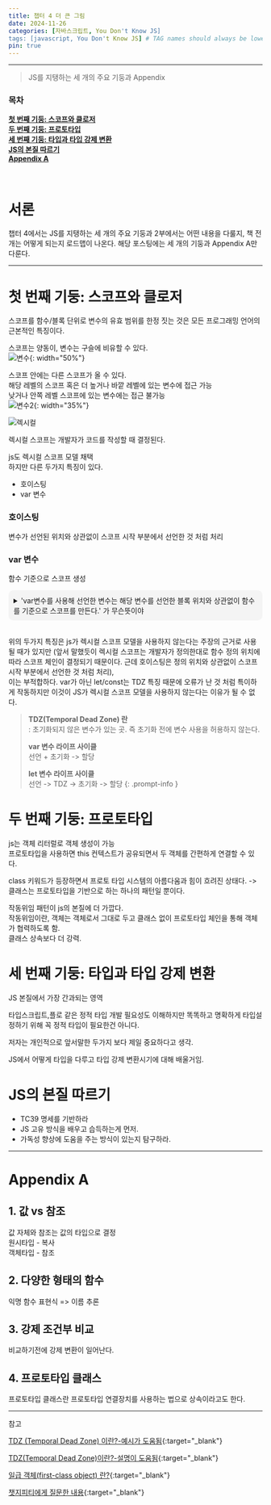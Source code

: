 ```yaml
---
title: 챕터 4 더 큰 그림
date: 2024-11-26
categories: [자바스크립트, You Don't Know JS]
tags: [javascript, You Don't Know JS] # TAG names should always be lowercase
pin: true
---
```


***
> JS를 지탱하는 세 개의 주요 기둥과 Appendix


### **목차**
[**첫 번째 기둥: 스코프와 클로저**](#첫-번째-기둥:-스코프와-클로저)  
[**두 번째 기둥: 프로토타입**](#두-번째-기둥:-프로토타입)  
[**세 번째 기둥: 타입과 타입 강제 변환**](#세-번째-기둥:-타입과-타입-강제-변환)  
[**JS의 본질 따르기**](#JS의-본질-따르기)  
[**Appendix A**](#Appendix-A)  

<br>

# 서론
챕터 4에서는 JS를 지탱하는 세 개의 주요 기둥과 2부에서는 어떤 내용을 다룰지, 책 전개는 어떻게 되는지 로드맵이 나온다. 해당 포스팅에는 세 개의 기둥과 Appendix A만 다룬다.

---

# 첫 번째 기둥: 스코프와 클로저

스코프를 함수/블록 단위로 변수의 유효 범위를 한정 짓는 것은 모든 프로그래밍 언어의 근본적인 특징이다.  


스코프는 양동이, 변수는 구슬에 비유할 수 있다.  
![변수](https://github.com/user-attachments/assets/8d7d5ef0-4c60-40b4-bb9a-5d74d063016c){: width="50%"}

스코프 안에는 다른 스코프가 올 수 있다.  
해당 레벨의 스코프 혹은 더 높거나 바깥 레벨에 있는 변수에 접근 가능  
낮거나 안쪽 레벨 스코프에 있는 변수에는 접근 불가능  
![변수2](https://github.com/user-attachments/assets/ac6859a6-536c-4cb2-a713-7dcdee9b8b4b){: width="35%"}

![렉시컬](https://github.com/user-attachments/assets/be102bfc-81d6-4df4-a405-120736ebc66f)

렉시컬 스코프는 개발자가 코드를 작성할 때 결정된다.   

js도 렉시컬 스코프 모델 채택  
하지만 다른 두가지 특징이 있다.  
* 호이스팅
* var 변수

### 호이스팅
변수가 선언된 위치와 상관없이 스코프 시작 부분에서 선언한 것 처럼 처리

### var 변수
함수 기준으로 스코프 생성  

<details>
  <summary style="padding: 10px; background-color: #f4f4f4; border-radius: 10px;">'var변수를 사용해 선언한 변수는 해당 변수를 선언한 블록 위치와 상관없이 함수를 기준으로 스코프를 만든다.' 가 무슨뜻이야</summary>

<div style="padding: 10px; border: 1px solid #ddd;">
  var로 선언한 변수는 <b>함수 스코프(function scope)</b>를 따르고, <b>블록 스코프(block scope)</b>를 따르지 않는다는 의미입니다. 이를 조금 더 자세히 설명하면 다음과 같습니다:    
  <br>
  <h2>1. 함수 스코프와 블록 스코프의 차이</h2>
  <li>
  <b>함수 스코프:</b> 변수가 선언된 위치가 함수 내부라면, 함수 전체에서 해당 변수를 사용할 수 있습니다.
  </li>
  <li>
  <b>블록 스코프:</b> 변수가 선언된 위치가 특정 블록({}) 안이라면, 해당 블록 내부에서만 변수를 사용할 수 있습니다.
  </li>

    <h2> 2. var는 함수 스코프를 따른다</h2>
    var로 선언된 변수는, 선언된 위치와 상관없이 함수 내부라면 어디에서든 접근 가능합니다.
    반면 let과 const로 선언된 변수는 블록 스코프를 따라 블록 내부에서만 유효합니다.  

<br>
  예제:  
<br>

<pre style="background-color: #f4f4f4;
            border: 1px solid #ddd;
            padding: 10px;
            overflow-x: auto;
            font-family: 'Courier New', Courier, monospace;
            line-height: 1.5;">
  <code>
  function example() {
      if (true) {
          var x = 10; // var로 선언
          let y = 20; // let으로 선언
      }
      console.log(x); // 10 (함수 스코프이므로 접근 가능)
      console.log(y); // Error (y는 블록 스코프이므로 블록 밖에서 접근 불가)
  }
  example();
  </code>
</pre>

  <h2> 3. var의 호이스팅과 함수 스코프</h2>
  var는 호이스팅(hoisting)이라는 동작으로 인해 선언문이 변수 선언부만 함수의 최상단으로 끌어올려진 것처럼 동작합니다. 하지만 값은 할당된 위치에 따라 결정됩니다.  

  예제:  

  ```javascript
  function example() {
      console.log(x); // undefined (변수 선언은 호이스팅되지만 값 할당은 이후에 일어남)
      var x = 10;
      console.log(x); // 10
  }
  example();
  ```

  위의 코드에서 console.log(x)가 함수 초반에 실행되었음에도 오류가 나지 않는 이유는 호이스팅 때문입니다. var x; 선언이 함수 맨 위로 끌어올려진 것처럼 동작하기 때문입니다.  

  <h2> 4. 정리</h2>
  var는 함수 스코프를 가지며, 블록(if, for 등)을 무시하고 함수 전체에서 유효합니다.
  let과 const는 블록 스코프를 가지며, 선언된 블록을 벗어나면 사용할 수 없습니다.
  var는 호이스팅으로 인해 선언이 함수의 최상단으로 끌어올려지는 것처럼 동작합니다.
</div>

</details>

<br>

위의 두가지 특징은 js가 렉시컬 스코프 모델을 사용하지 않는다는 주장의 근거로 사용될 때가 있지만 (앞서 말했듯이 렉시컬 스코프는 개발자가 정의한대로 함수 정의 위치에 따라 스코프 체인이 결정되기 때문이다. 근데 호이스팅은 정의 위치와 상관없이 스코프 시작 부분에서 선언한 것 처럼 처리),  
이는 부적합하다. var가 아닌 let/const는 TDZ 특징 때문에 오류가 난 것 처럼 특이하게 작동하지만 이것이 JS가 렉시컬 스코프 모델을 사용하지 않는다는 이유가 될 수 없다.  

> **TDZ(Temporal Dead Zone) 란**  
> : 초기화되지 않은 변수가 있는 곳. 즉 초기화 전에 변수 사용을 허용하지 않는다.    
>
> **var 변수 라이프 사이클**  
>    선언 + 초기화 -> 할당  
>   
> **let 변수 라이프 사이클**  
>    선언 -> TDZ -> 초기화 -> 할당
{: .prompt-info }




# 두 번째 기둥: 프로토타입
js는 객체 리터럴로 객체 생성이 가능  
프로토타입을 사용하면 this 컨텍스트가 공유되면서 두 객체를 간편하게 연결할 수 있다.  

class 키워드가 등장하면서 프로토 타입 시스템의 아름다움과 힘이 흐려진 상태다.   -> 클래스는 프로토타입을 기반으로 하는 하나의 패턴일 뿐이다.  

작동위임 패턴이 js의 본질에 더 가깝다.  
작동위임이란, 객체는 객체로서 그대로 두고 클래스 없이 프로토타입 체인을 통해 객체가 협력하도록 함.  
클래스 상속보다 더 강력.


# 세 번째 기둥: 타입과 타입 강제 변환
JS 본질에서 가장 간과되는 영역  

타입스크립트,플로 같은 정적 타입 개발 필요성도 이해하지만 똑똑하고 명확하게 타입설정하기 위해 꼭 정적 타입이 필요한건 아니다.  

저자는 개인적으로 앞서말한 두가지 보다 제일 중요하다고 생각.  

JS에서 어떻게 타입을 다루고 타입 강제 변환시기에 대해 배울거임.  


# JS의 본질 따르기
* TC39 명세를 기반하라  
* JS 고유 방식을 배우고 습득하는게 먼저.  
* 가독성 향상에 도움을 주는 방식이 있는지 탐구하라.





---

# Appendix A

## 1. 값 vs 참조
값 자체와 참조는 값의 타입으로 결정  
원시타입 - 복사  
객체타입 - 참조  

## 2. 다양한 형태의 함수
익명 함수 표현식 => 이름 추론  

## 3. 강제 조건부 비교
비교하기전에 강제 변환이 일어난다.  

## 4. 프로토타입 클래스
프로토타입 클래스란 프로토타입 연결장치를 사용하는 법으로 상속이라고도 한다.  



---


참고

[TDZ (Temporal Dead Zone) 이란?-예시가 도움됨](https://velog.io/@hoo00nn/TDZ-Temporal-Dead-Zone-%EC%9D%B4%EB%9E%80){:target="_blank"}

[TDZ(Temporal Dead Zone)이란?-설명이 도움됨](https://noogoonaa.tistory.com/78){:target="_blank"}

[일급 객체(first-class object) 란?](https://inpa.tistory.com/entry/CS-%F0%9F%91%A8%E2%80%8D%F0%9F%92%BB-%EC%9D%BC%EA%B8%89-%EA%B0%9D%EC%B2%B4first-class-object){:target="_blank"}

[챗지피티에게 질문한 내용](https://chatgpt.com/share/674728d5-0bd4-800c-b0fa-16d40200da8a){:target="_blank"}

